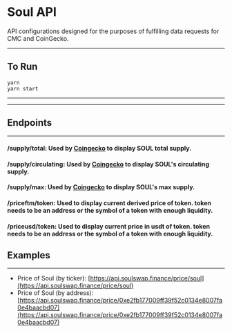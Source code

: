 # Soul API

API configurations designed for the purposes of fulfilling data requests for CMC and CoinGecko.

---

## To Run
```
yarn
yarn start
```

---
---

## Endpoints

---

#### **/supply/total**: Used by [Coingecko](https://coingecko.com) to display SOUL total supply.

#### **/supply/circulating**: Used by [Coingecko](https://coingecko.com) to display SOUL's circulating supply.

#### **/supply/max**: Used by [Coingecko](https://coingecko.com) to display SOUL's max supply.


#### **/priceftm/token**: Used to display current derived price of token. **token** needs to be an address or the symbol of a token with enough liquidity.

#### **/priceusd/token**: Used to display current price in usdt of token. **token** needs to be an address or the symbol of a token with enough liquidity.

## Examples
---
- Price of Soul (by ticker): [https://api.soulswap.finance/price/soul](https://api.soulswap.finance/price/soul)
- Price of Soul (by address): [https://api.soulswap.finance/price/0xe2fb177009ff39f52c0134e8007fa0e4baacbd07](https://api.soulswap.finance/price/0xe2fb177009ff39f52c0134e8007fa0e4baacbd07)
